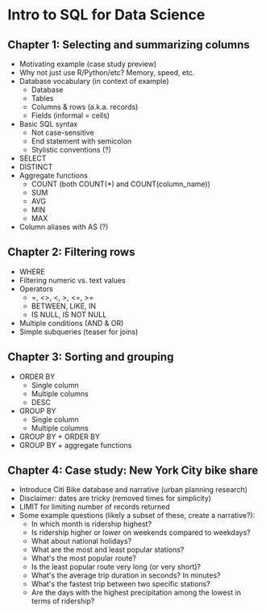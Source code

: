 # Intro to SQL for Data Science

## Chapter 1: Selecting and summarizing columns

* Motivating example (case study preview)
* Why not just use R/Python/etc? Memory, speed, etc.
* Database vocabulary (in context of example)
  * Database
  * Tables
  * Columns & rows (a.k.a. records)
  * Fields (informal = cells)
* Basic SQL syntax
  * Not case-sensitive
  * End statement with semicolon
  * Stylistic conventions (?)
* SELECT
* DISTINCT
* Aggregate functions
  * COUNT (both COUNT(*) and COUNT(column_name))
  * SUM
  * AVG
  * MIN
  * MAX
* Column aliases with AS (?)

## Chapter 2: Filtering rows

* WHERE
* Filtering numeric vs. text values
* Operators
  * =, <>, <, >, <=, >=
  * BETWEEN, LIKE, IN
  * IS NULL, IS NOT NULL
* Multiple conditions (AND & OR)
* Simple subqueries (teaser for joins)

## Chapter 3: Sorting and grouping

* ORDER BY
  * Single column
  * Multiple columns
  * DESC
* GROUP BY
  * Single column
  * Multiple columns
* GROUP BY + ORDER BY
* GROUP BY + aggregate functions

## Chapter 4: Case study: New York City bike share

* Introduce Citi Bike database and narrative (urban planning research)
* Disclaimer: dates are tricky (removed times for simplicity)
* LIMIT for limiting number of records returned
* Some example questions (likely a subset of these, create a narrative?):
  * In which month is ridership highest?
  * Is ridership higher or lower on weekends compared to weekdays?
  * What about national holidays?
  * What are the most and least popular stations?
  * What's the most popular route?
  * Is the least popular route very long (or very short)?
  * What's the average trip duration in seconds? In minutes?
  * What's the fastest trip between two specific stations?
  * Are the days with the highest precipitation among the lowest in terms of ridership?
